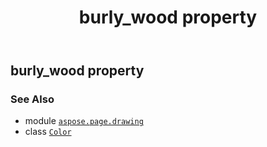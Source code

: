 ﻿---
title: burly_wood property
second_title: Aspose.Page for Python via .NET API References
description: 
type: docs
weight: 250
url: /python-net/aspose.page.drawing/color/burly_wood/
is_root: false
---

## burly_wood property


### See Also
* module [`aspose.page.drawing`](../../)
* class [`Color`](/page/python-net/aspose.page.drawing/color)
